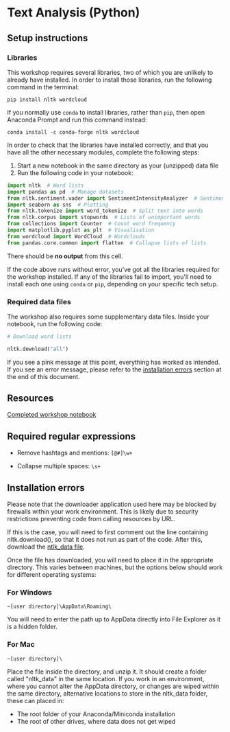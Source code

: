 # Text Analysis (Python)

## Setup instructions

### Libraries

This workshop requires several libraries, two of which you are unlikely to already have installed. In order to install those libraries, run the following command in the terminal:

`pip install nltk wordcloud`

If you normally use `conda` to install libraries, rather than `pip`, then open Anaconda Prompt and run this command instead:

`conda install -c conda-forge nltk wordcloud`

In order to check that the libraries have installed correctly, and that you have all the other necessary modules, complete the following steps:

1. Start a new notebook in the same directory as your (unzipped) data file
2. Run the following code in your notebook:

```python
import nltk  # Word lists
import pandas as pd  # Manage datasets
from nltk.sentiment.vader import SentimentIntensityAnalyzer  # Sentiment in social media
import seaborn as sns  # Plotting
from nltk.tokenize import word_tokenize  # Split text into words
from nltk.corpus import stopwords  # Lists of unimportant words
from collections import Counter  # Count word frequency
import matplotlib.pyplot as plt  # Visualisation
from wordcloud import WordCloud  # Wordclouds
from pandas.core.common import flatten  # Collapse lists of lists
```

There should be **no output** from this cell.

If the code above runs without error, you've got all the libraries required for the workshop installed. If any of the libraries fail to import, you'll need to install each one using `conda` or `pip`, depending on your specific tech setup.

### Required data files

The workshop also requires some supplementary data files. Inside your notebook, run the following code:

```python
# Download word lists

nltk.download("all")
```

If you see a pink message at this point, everything has worked as intended. If you see an error message, please refer to the [installation errors](#installation-errors) section at the end of this document.

## Resources

[Completed workshop notebook](./text_analysis_workshop_completed_notebook.ipynb)

## Required regular expressions

- Remove hashtags and mentions: `[@#]\w+`

- Collapse multiple spaces: `\s+`

## Installation errors

Please note that the downloader application used here may be blocked by firewalls within your work environment. This is likely due to security restrictions preventing code from calling resources by URL.

If this is the case, you will need to first comment out the line containing nltk.download(), so that it does not run as part of the code. After this, download the [ntlk_data file](https://github.com/DecodedCo/data-resources/raw/master/datasets/text_analysis_workshop_nltk_data.zip).

Once the file has downloaded, you will need to place it in the appropriate directory. This varies between machines, but the options below should work for different operating systems:

### For Windows

`~[user directory]\AppData\Roaming\`

You will need to enter the path up to AppData directly into File Explorer as it is a hidden folder.

### For Mac

`~[user directory]\`

Place the file inside the directory, and unzip it. It should create a folder called "nltk_data" in the same location.
If you work in an environment, where you cannot alter the AppData directory, or changes are wiped within the same directory, alternative locations to store in the nltk_data folder, these can placed in:

- The root folder of your Anaconda/Miniconda installation
- The root of other drives, where data does not get wiped
